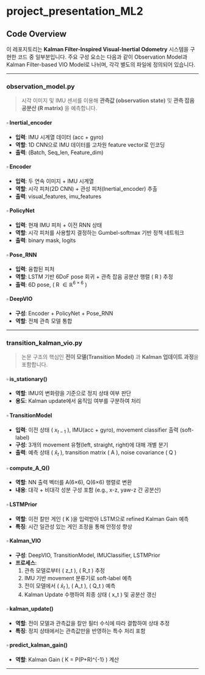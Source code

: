 # project_presentation_ML2

##  Code Overview

이 레포지토리는 **Kalman Filter-Inspired Visual-Inertial Odometry** 시스템을 구현한 코드 중 일부분입니다. 
주요 구성 요소는 다음과 같이 Observation Model과 Kalman Filter-based VIO Model로 나뉘며, 각각 별도의 파일에 정의되어 있습니다.

---

###  observation_model.py

> 시각 이미지 및 IMU 센서를 이용해 **관측값 (observation state)** 및 **관측 잡음 공분산 (R matrix)** 을 예측합니다.

#### ▫️ Inertial_encoder
- **입력**: IMU 시계열 데이터 (acc + gyro)
- **역할**: 1D CNN으로 IMU 데이터를 고차원 feature vector로 인코딩
- **출력**: (Batch, Seq_len, Feature_dim)

#### ▫️ Encoder
- **입력**: 두 연속 이미지 + IMU 시계열
- **역할**: 시각 피처(2D CNN) + 관성 피처(Inertial_encoder) 추출
- **출력**: visual_features, imu_features

#### ▫️ PolicyNet
- **입력**: 현재 IMU 피처 + 이전 RNN 상태
- **역할**: 시각 피처를 사용할지 결정하는 Gumbel-softmax 기반 정책 네트워크
- **출력**: binary mask, logits

#### ▫️ Pose_RNN
- **입력**: 융합된 피처
- **역할**: LSTM 기반 6DoF pose 회귀 + 관측 잡음 공분산 행렬 \( R \) 추정
- **출력**: 6D pose, \( R $\in \mathbb{R}^{6 \times 6}$ \)

#### ▫️ DeepVIO
- **구성**: Encoder + PolicyNet + Pose_RNN
- **역할**: 전체 관측 모델 통합

---

###  transition_kalman_vio.py

> 논문 구조의 핵심인 **전이 모델(Transition Model)** 과 **Kalman 업데이트 과정**을 포함합니다.

#### ▫️ is_stationary()
- **역할**: IMU의 변화량을 기준으로 정지 상태 여부 판단
- **용도**: Kalman update에서 움직임 여부를 구분하여 처리

#### ▫️ TransitionModel
- **입력**: 이전 상태 \( $x_{t-1}$ \), IMU(acc + gyro), movement classifier 출력 (soft-label)
- **구성**: 3개의 movement 유형(left, straight, right)에 대해 개별 분기
- **출력**: 예측 상태 \( $\hat{x}_t$ \), transition matrix \( A \), noise covariance \( Q \)

#### ▫️ compute_A_Q()
- **역할**: NN 출력 벡터를 A(6×6), Q(6×6) 행렬로 변환
- **내용**: 대각 + 비대각 성분 구성 포함 (e.g., x-z, yaw-z 간 공분산)

#### ▫️ LSTMPrior
- **역할**: 이전 칼만 게인 \( K \)을 입력받아 LSTM으로 refined Kalman Gain 예측
- **특징**: 시간 일관성 있는 게인 조정을 통해 안정성 향상

#### ▫️ Kalman_VIO
- **구성**: DeepVIO, TransitionModel, IMUClassifier, LSTMPrior
- **프로세스**:
  1. 관측 모델로부터 \( z_t \), \( R_t \) 추정
  2. IMU 기반 movement 분류기로 soft-label 예측
  3. 전이 모델에서 \( $\hat{x}_t$ \), \( A_t \), \( Q_t \) 예측
  4. Kalman Update 수행하여 최종 상태 \( x_t \) 및 공분산 갱신

#### ▫️ kalman_update()
- **역할**: 전이 모델과 관측값을 칼만 필터 수식에 따라 결합하여 상태 추정
- **특징**: 정지 상태에서는 관측값만을 반영하는 특수 처리 포함

#### ▫️ predict_kalman_gain()
- **역할**: Kalman Gain \( K = P(P+R)^{-1} \) 계산

---
